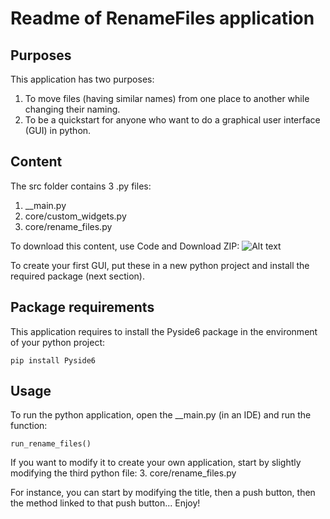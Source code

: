 # Readme of RenameFiles application

## Purposes
This application has two purposes:
1. To move files (having similar names) from one place to another while changing their naming.
2. To be a quickstart for anyone who want to do a graphical user interface (GUI) in python.

## Content
The src folder contains 3 .py files:
1. __main.py
2. core/custom_widgets.py
3. core/rename_files.py

To download this content, use Code and Download ZIP:
<img
  src="https://github.com/Aurele-B/RenameFiles/How_to_download_from_github.jpg"
  alt="Alt text"
  title="Watch were to click"
  style="display: inline-block; margin: 0 auto; max-width: 300px">

To create your first GUI, put these in a new python project and install the required package (next section).

## Package requirements
This application requires to install the Pyside6 package in the environment of your python project:
```
pip install Pyside6
```

## Usage
To run the python application, open the __main.py (in an IDE) and run the function:
```
run_rename_files()
```
If you want to modify it to create your own application, start by slightly modifying the third python file:
3. core/rename_files.py

For instance, you can start by modifying the title, then a push button, then the method linked to that push button...
Enjoy!